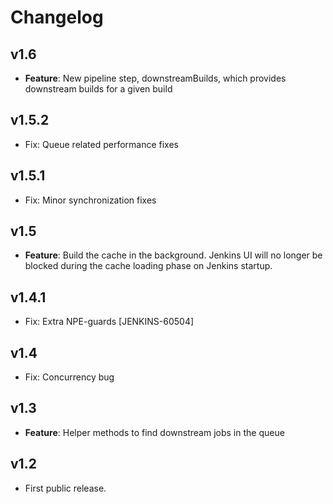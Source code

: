 # Changelog

## v1.6
* **Feature**: New pipeline step, downstreamBuilds, which provides downstream builds for a given build

## v1.5.2
* Fix: Queue related performance fixes

## v1.5.1
* Fix: Minor synchronization fixes

## v1.5
* **Feature**: Build the cache in the background. Jenkins UI will no longer be blocked during the cache loading phase on Jenkins startup.

## v1.4.1
* Fix: Extra NPE-guards [JENKINS-60504]

## v1.4
* Fix: Concurrency bug

## v1.3
* **Feature**: Helper methods to find downstream jobs in the queue

## v1.2
* First public release.
